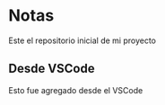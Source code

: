 # Notas

Este el repositorio inicial de mi proyecto

## Desde VSCode

Esto fue agregado desde el VSCode
